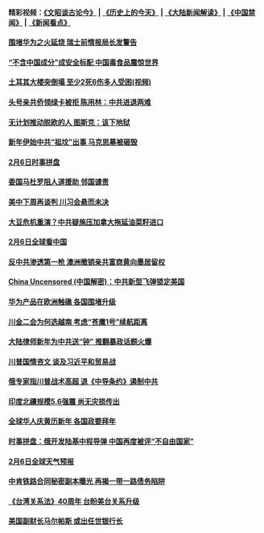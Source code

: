 #### 精彩视频：[《文昭谈古论今》](http://45.32.25.56/wenzhao) | [《历史上的今天》](http://45.32.25.56/today-in-history) | [《大陆新闻解读》](http://45.32.25.56/ntdtv-comedy) | [《中国禁闻》](http://45.32.25.56/ntdtv-news) | [《新闻看点》](http://45.32.25.56/news-insight) 

 #### [围堵华为之火延烧 瑞士前情报局长发警告](../pages/prog202/a102505968.md?t=02080031?t=02072131?t=02071831?t=02071533) 

#### [“不含中国成分”成安全标配 中国毒食品震惊世界](../pages/prog202/a102506493.md?t=02080031?t=02072131?t=02071831?t=02071533) 

#### [土耳其大楼突倒塌 至少2死6伤多人受困(视频)](../pages/prog202/a102506338.md?t=02080031?t=02072131?t=02071831?t=02071533) 

#### [头号亲共侨领绿卡被拒 陈用林：中共进退两难](../pages/prog202/a102506281.md?t=02080031?t=02072131?t=02071831?t=02071533) 

#### [无计划推动脱欧的人 图斯克：该下地狱](../pages/prog202/a102506245.md?t=02080031?t=02072131?t=02071831?t=02071533) 


#### [新年伊始中共“祖坟”出事 马克思墓被砸毁](../pages/prog202/a102506073.md?t=02080031?t=02072131?t=02071831?t=02071533) 

#### [2月6日时事拼盘](../pages/prog202/a102506034.md?t=02080031?t=02072131?t=02071831?t=02071533) 

#### [委国马杜罗阻人道援助 邻国谴责](../pages/prog202/a102506016.md?t=02080031?t=02072131?t=02071831?t=02071533) 

#### [美中下周再谈判 川习会悬而未决](../pages/prog202/a102506013.md?t=02080031?t=02072131?t=02071831?t=02071533) 

#### [大豆危机重演？中共疑施压加拿大拖延油菜籽进口](../pages/prog202/a102505876.md?t=02080031?t=02072131?t=02071831?t=02071533) 

#### [2月6日全球看中国](../pages/prog202/a102505943.md?t=02080031?t=02072131?t=02071831?t=02071533) 


#### [反中共渗透第一枪 澳洲撤销亲共富商黄向墨居留权](../pages/prog202/a102505794.md?t=02080031?t=02072131?t=02071831?t=02071533) 

#### [China Uncensored (中国解密)：中共新型飞弹锁定美国](../pages/prog202/a102505712.md?t=02080031?t=02072131?t=02071831?t=02071533) 

#### [华为产品在欧洲触礁 各国围堵升级](../pages/prog202/a102505751.md?t=02080031?t=02072131?t=02071831?t=02071533) 


#### [川金二会为何选越南 考虑“苍鹰1号”续航距离](../pages/prog202/a102505531.md?t=02080031?t=02072131?t=02071831?t=02071533) 

#### [大陆律师新年为中共送“钟” 推翻暴政话题火爆](../pages/prog202/a102505511.md?t=02080031?t=02072131?t=02071831?t=02071533) 

#### [川普国情咨文 谈及习近平和贸易战](../pages/prog202/a102505488.md?t=02080031?t=02072131?t=02071831?t=02071533) 

#### [俄专家指川普战术高超 退《中导条约》遏制中共](../pages/prog202/a102505450.md?t=02080031?t=02072131?t=02071831?t=02071533) 

#### [印度北疆规模5.6强震 尚无灾损传出](../pages/prog202/a102505448.md?t=02080031?t=02072131?t=02071831?t=02071533) 


#### [全球华人庆黄历新年 各国政要拜年](../pages/prog202/a102505312.md?t=02080031?t=02072131?t=02071831?t=02071533) 

#### [时事拼盘：俄开发陆基中程导弹 中国再度被评“不自由国家”](../pages/prog202/a102505319.md?t=02080031?t=02072131?t=02071831?t=02071533) 

#### [2月6日全球天气预报](../pages/prog202/a102505282.md?t=02080031?t=02072131?t=02071831?t=02071533) 

#### [中肯铁路合同秘密副本曝光 再揭一带一路债务陷阱](../pages/prog202/a102505209.md?t=02080031?t=02072131?t=02071831?t=02071533) 

#### [《台湾关系法》40周年 台盼美台关系升级](../pages/prog202/a102505183.md?t=02080031?t=02072131?t=02071831?t=02071533) 


#### [美国副财长马尔帕斯 或出任世银行长](../pages/prog202/a102505166.md?t=02080031?t=02072131?t=02071831?t=02071533) 

